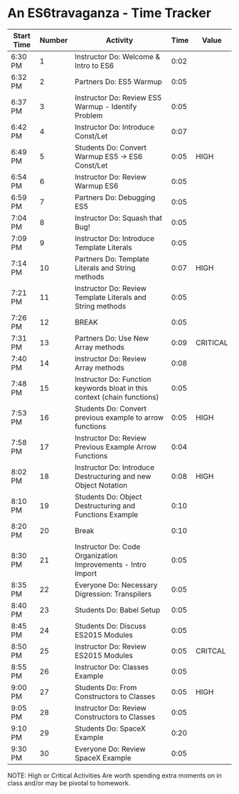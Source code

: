 # An ES6travaganza - Time Tracker

| Start Time | Number | Activity                                                                  | Time | Value    |
| ---------- | ------ | --------------------------------------------------------------------------| ---- | -------- |
| 6:30 PM    | 1      | Instructor Do: Welcome & Intro to ES6                                     | 0:02 |          |
| 6:32 PM    | 2      | Partners Do: ES5 Warmup                                                   | 0:05 |          |
| 6:37 PM    | 3      | Instructor Do: Review ES5 Warmup - Identify Problem                       | 0:05 |          |
| 6:42 PM    | 4      | Instructor Do: Introduce Const/Let                                        | 0:07 |          |
| 6:49 PM    | 5      | Students Do: Convert Warmup ES5 -> ES6 Const/Let                          | 0:05 | HIGH     |
| 6:54 PM    | 6      | Instructor Do: Review Warmup ES6                                          | 0:05 |          |
| 6:59 PM    | 7      | Partners Do: Debugging ES5                                                | 0:05 |          |
| 7:04 PM    | 8      | Instructor Do: Squash that Bug!                                           | 0:05 |          |
| 7:09 PM    | 9      | Instructor Do: Introduce Template Literals                                | 0:05 |          |
| 7:14 PM    | 10     | Partners Do: Template Literals and String methods                         | 0:07 | HIGH     |
| 7:21 PM    | 11     | Instructor Do: Review Template Literals and String methods                | 0:05 |          |
| 7:26 PM    | 12     | BREAK                                                                     | 0:05 |          |
| 7:31 PM    | 13     | Partners Do: Use New Array methods                                        | 0:09 | CRITICAL |
| 7:40 PM    | 14     | Instructor Do: Review Array methods                                       | 0:08 |          |
| 7:48 PM    | 15     | Instructor Do: Function keywords bloat in this context (chain functions)  | 0:05 |          |
| 7:53 PM    | 16     | Students Do: Convert previous example to arrow functions                  | 0:05 | HIGH     |
| 7:58 PM    | 17     | Instructor Do: Review Previous Example Arrow Functions                    | 0:04 |          |
| 8:02 PM    | 18     | Instructor Do: Introduce Destructuring and new Object Notation            | 0:08 | HIGH     |
| 8:10 PM    | 19     | Students Do: Object Destructuring and Functions Example                   | 0:10 |          |
| 8:20 PM    | 20     | Break                                                                     | 0:10 |          |
| 8:30 PM    | 21     | Instructor Do: Code Organization Improvements - Intro Import              | 0:05 |          |
| 8:35 PM    | 22     | Everyone Do: Necessary Digression: Transpilers                            | 0:05 |          |
| 8:40 PM    | 23     | Students Do: Babel Setup                                                  | 0:05 |          |
| 8:45 PM    | 24     | Students Do: Discuss ES2015 Modules                                       | 0:05 |          |
| 8:50 PM    | 25     | Instructor Do: Review ES2015 Modules                                      | 0:05 | CRITCAL  |
| 8:55 PM    | 26     | Instructor Do: Classes Example                                            | 0:05 |          |
| 9:00 PM    | 27     | Students Do: From Constructors to Classes                                 | 0:05 | HIGH     |
| 9:05 PM    | 28     | Instructor Do: Review Constructors to Classes                             | 0:05 |          |
| 9:10 PM    | 29     | Students Do: SpaceX Example                                               | 0:20 |          |
| 9:30 PM    | 30     | Everyone Do: Review SpaceX Example                                        | 0:05 |          |

NOTE: High or Critical Activities Are worth spending extra moments on in class and/or may be pivotal to homework.
